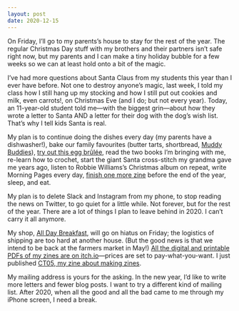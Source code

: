 ```yaml
---
layout: post
date: 2020-12-15
---
```


On Friday, I’ll go to my parents’s house to stay for the rest of the year. The regular Christmas Day stuff with my brothers and their partners isn’t safe right now, but my parents and I can make a tiny holiday bubble for a few weeks so we can at least hold onto a bit of the magic. 

I’ve had more questions about Santa Claus from my students this year than I ever have before. Not one to destroy anyone’s magic, last week, I told my class how I still hang up my stocking and how I still put out cookies and milk, even carrots!, on Christmas Eve (and I do; but not every year). Today, an 11-year-old student told me—with the biggest grin—about how they wrote a letter to Santa AND a letter for their dog with the dog’s wish list. That’s why I tell kids Santa is real.

My plan is to continue doing the dishes every day (my parents have a dishwasher!), bake our family favourites (butter tarts, shortbread, [Muddy Buddies](https://www.chex.com/recipes/chex-muddy-buddies/)), [try out this egg brûlée](https://www.youtube.com/watch?v=YNS-cCkGx2g), read the two books I’m bringing with me, re-learn how to crochet, start the giant Santa cross-stitch my grandma gave me years ago, listen to Robbie Williams’s Christmas album on repeat, write Morning Pages every day, [finish one more zine](https://jessdriscoll.itch.io/the-general-review) before the end of the year, sleep, and eat. 

My plan is to delete Slack and Instagram from my phone, to stop reading the news on Twitter, to go quiet for a little while. Not forever, but for the rest of the year. There are a lot of things I plan to leave behind in 2020. I can’t carry it all anymore.

My shop, [All Day Breakfast](https://www.alldaybreakfast.org/), will go on hiatus on Friday; the logistics of shipping are too hard at another house. (But the good news is that we intend to be back at the farmers market in May!) [All the digital and printable PDFs of my zines are on itch.io](https://jessdriscoll.itch.io/)—prices are set to pay-what-you-want. I just published [CT05, my zine about making zines](https://jessdriscoll.itch.io/congenial-telegram).

My mailing address is yours for the asking. In the new year, I’d like to write more letters and fewer blog posts. I want to try a different kind of mailing list. After 2020, when all the good and all the bad came to me through my iPhone screen, I need a break.
